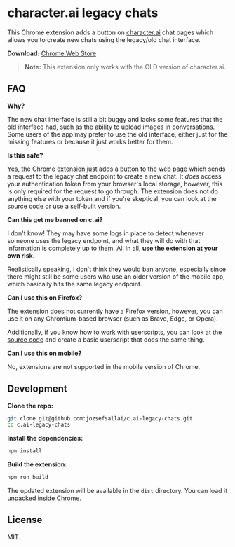 # character.ai legacy chats

This Chrome extension adds a button on [character.ai][c-ai-url] chat pages which
allows you to create new chats using the legacy/old chat interface.

**Download:** [Chrome Web Store][store-url]

> **Note:** This extension only works with the OLD version of character.ai.

## FAQ

**Why?**

The new chat interface is still a bit buggy and lacks some features that the old
interface had, such as the ability to upload images in conversations. Some users
of the app may prefer to use the old interface, either just for the missing
features or because it just works better for them.

**Is this safe?**

Yes, the Chrome extension just adds a button to the web page which sends a
request to the legacy chat endpoint to create a new chat. It _does_ access your
authentication token from your browser's local storage, however, this is only
required for the request to go through. The extension does not do anything else
with your token and if you're skeptical, you can look at the source code or use
a self-built version.

**Can this get me banned on c.ai?**

I don't know! They may have some logs in place to detect whenever someone uses
the legacy endpoint, and what they will do with that information is completely
up to them. All in all, **use the extension at your own risk**.

Realistically speaking, I don't think they would ban anyone, especially since
there might still be some users who use an older version of the mobile app,
which basically hits the same legacy endpoint.

**Can I use this on Firefox?**

The extension does not currently have a Firefox version, however, you can use
it on any Chromium-based browser (such as Brave, Edge, or Opera).

Additionally, if you know how to work with userscripts, you can look at the
[source code][src-url] and create a basic userscript that does the same thing.

**Can I use this on mobile?**

No, extensions are not supported in the mobile version of Chrome.

## Development

**Clone the repo:**

```sh
git clone git@github.com:jozsefsallai/c.ai-legacy-chats.git
cd c.ai-legacy-chats
```

**Install the dependencies:**

```sh
npm install
```

**Build the extension:**

```sh
npm run build
```

The updated extension will be available in the `dist` directory. You can load it
unpacked inside Chrome.

## License

MIT.

[c-ai-url]: https://old.character.ai
[src-url]: https://github.com/jozsefsallai/c.ai-legacy-chats/blob/master/src/content.ts
[store-url]: https://chrome.google.com/webstore/detail/characterai-legacy-chats/ffjaddegbanepalfeabpbjlimjalecgc
